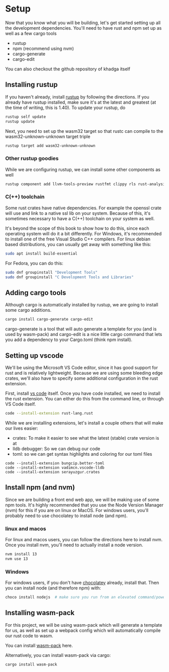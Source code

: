 # Setup

Now that you know what you will be building, let's get started setting up all the development
dependencies.  You'll need to have rust and npm set up as well as a few cargo tools

- rustup
- npm (recommend using nvm)
- cargo-generate
- cargo-edit

You can also checkout the github repository of khadga itself

## Installing rustup

If you haven't already, install [rustup][-install-rustup] by following the directions.  If you
already have rustup installed, make sure it's at the latest and greatest (at the time of writing,
this is 1.40).  To update your rustup, do

```bash
rustup self update
rustup update
```

Next, you need to set up the wasm32 target so that rustc can compile to the wasm32-unknown-unknown
target triple

```bash
rustup target add wasm32-unknown-unknown
```

### Other rustup goodies

While we are configuring rustup, we can install some other components as well

```bash
rustup component add llvm-tools-preview rustfmt clippy rls rust-analysis
```

### C(++) toolchain

Some rust crates have native dependencies.  For example the openssl crate will use and link to a
native ssl lib on your system.  Because of this, it's sometimes necessary to have a C(++) toolchain
on your system as well.

It's beyond the scope of this book to show how to do this, since each operating system will do it a
bit differently.  For Windows, it's recommended to install one of the free Visual Studio C++
compilers.  For linux debian based distributions, you can usually get away with something like this:

```sh
sudo apt install build-essential
```

For Fedora, you can do this:

```sh
sudo dnf groupinstall "Development Tools"
sudo dnf groupinstall "C Development Tools and Libraries"
```

## Adding cargo tools

Although cargo is automatically installed by rustup, we are going to install some cargo additions.

```sh
cargo install cargo-generate cargo-edit
```

cargo-generate is a tool that will auto generate a template for you (and is used by wasm-pack) and
cargo-edit is a nice little cargo command that lets you add a dependency to your Cargo.toml (think
npm install).

## Setting up vscode

We'll be using the Microsoft VS Code editor, since it has good support for rust and is relatively
lightweight.  Because we are using some bleeding edge crates, we'll also have to specify some
additional configuration in the rust extension.

First, install [vs code][-vscode-install] itself.  Once you have code installed, we need to install
the rust extension. You can either do this from the command line, or through VS Code itself.

```sh
code --install-extension rust-lang.rust
```

While we are installing extensions, let's install a couple others that will make our lives easier:

- crates: To make it easier to see what the latest (stable) crate version is at
- lldb debugger: So we can debug our code
- toml: so we can get syntax highlights and coloring for our toml files

```
code --install-extension bungcip.better-toml
code --install-extension vadimcn.vscode-lldb
code --install-extension serayuzgur.crates
```

## Install npm (and nvm)

Since we are building a front end web app, we will be making use of some npm tools.  It's highly
recommended that you use the Node Version Manager (nvm) for this if you are on linux or MacOS.  For
windows users, you'll probably need to use chocolatey to install node (and npm).

### linux and macos

For linux and macos users, you can follow the directions here to install nvm.  Once you install nvm,
you'll need to actually install a node version.

```bash
nvm install 13
nvm use 13
```

### Windows

For windows users, if you don't have [chocolatey][-choco] already, install that.  Then you can
install node (and therefore npm) with:

```bash
choco install nodejs  # make sure you run from an elevated command/powershell shell
```

## Installing wasm-pack

For this project, we will be using wasm-pack which will generate a template for us, as well as set
up a webpack config which will automatically compile our rust code to wasm.

You can install [wasm-pack][-wasm-pack] here.

Alternatively, you can install wasm-pack via cargo:

```sh
cargo install wasm-pack
```

[-install-rustup]: https://rustup.rs/
[-vscode-install]: https://code.visualstudio.com/
[-wasm-pack]: https://rustwasm.github.io/wasm-pack/
[-choco]: https://chocolatey.org/install